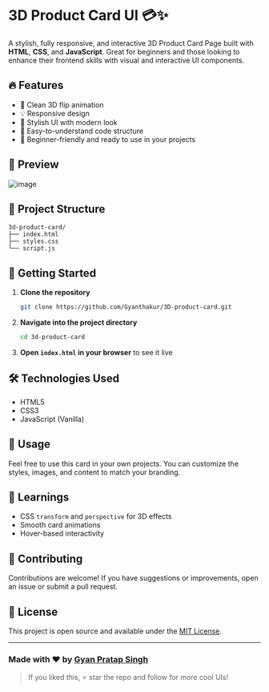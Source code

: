 # 3D Product Card UI 💳✨

A stylish, fully responsive, and interactive 3D Product Card Page built with **HTML**, **CSS**, and **JavaScript**. Great for beginners and those looking to enhance their frontend skills with visual and interactive UI components.

## 🔥 Features

- 🎯 Clean 3D flip animation
- 💡 Responsive design
- 🎨 Stylish UI with modern look
- 🧠 Easy-to-understand code structure
- 🚀 Beginner-friendly and ready to use in your projects

## 📸 Preview

![image](https://github.com/user-attachments/assets/385ae65d-467b-4731-9280-54f7e1aeee67)

## 📁 Project Structure

```
3d-product-card/
├── index.html
├── styles.css
└── script.js
```

## 🚀 Getting Started

1. **Clone the repository**
   ```bash
   git clone https://github.com/Gyanthakur/3D-product-card.git
   ```
2. **Navigate into the project directory**
   ```bash
   cd 3d-product-card
   ```
3. **Open `index.html` in your browser** to see it live

## 🛠️ Technologies Used

- HTML5
- CSS3
- JavaScript (Vanilla)

## 📌 Usage

Feel free to use this card in your own projects. You can customize the styles, images, and content to match your branding.

## 🧠 Learnings

- CSS `transform` and `perspective` for 3D effects
- Smooth card animations
- Hover-based interactivity

## 🤝 Contributing

Contributions are welcome! If you have suggestions or improvements, open an issue or submit a pull request.

## 📜 License

This project is open source and available under the [MIT License](LICENSE).

---

### Made with ❤️ by [Gyan Pratap Singh](https://github.com/gyanthakur)

> If you liked this, ⭐ star the repo and follow for more cool UIs!
